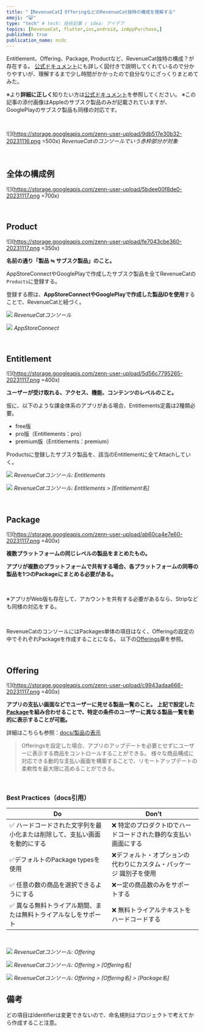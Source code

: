 ```yaml
---
title: "【RevenueCat】OfferingなどのRevenueCat独特の構成を理解する"
emoji: "😺"
type: "tech" # tech: 技術記事 / idea: アイデア
topics: [RevenueCat, flutter,ios,android, inAppPurchase,]
published: true
publication_name: ncdc
---
```

Entitlement、Offering、Package, Productなど、RevenueCat独特の構成？が存在する。
[公式ドキュメント](https://www.revenuecat.com/docs/entitlements)にも詳しく図付きで説明してくれているので分かりやすいが、理解するまで少し時間がかかったので自分なりにざっくりまとめてみた。

※より**詳細に正しく**知りたい方は[公式ドキュメント](https://www.revenuecat.com/docs/entitlements)を参照してください。
※この記事の添付画像はAppleのサブスク製品のみが記載されていますが、GooglePlayのサブスク製品も同様の対応です。

<br>

![](https://storage.googleapis.com/zenn-user-upload/9db517e30b32-20231116.png =500x)
*RevenueCatのコンソールでいう赤枠部分が対象*

<br>

## 全体の構成例
![](https://storage.googleapis.com/zenn-user-upload/5bdee00f8de0-20231117.png =700x)

<br>

## Product
![](https://storage.googleapis.com/zenn-user-upload/fe7043cbe360-20231117.png =350x)

**名前の通り「製品 ≒ サブスク製品」のこと。**

AppStoreConnectやGooglePlayで作成したサブスク製品を全てRevenueCatの`Products`に登録する。

登録する際は、**AppStoreConnectやGooglePlayで作成した製品IDを使用**することで、RevenueCatと紐づく。


![](https://storage.googleapis.com/zenn-user-upload/32c9c492b542-20231117.png)
*RevenueCatコンソール*
 
![](https://storage.googleapis.com/zenn-user-upload/e3e4ef949ef2-20231116.png)
*AppStoreConnect*



<br>

## Entitlement
![](https://storage.googleapis.com/zenn-user-upload/5d56c7795265-20231117.png =400x)

**ユーザーが受け取れる、アクセス、機能、コンテンツのレベルのこと。**


仮に、以下のような課金体系のアプリがある場合、Entitlements定義は2種類必要。
- free版
- pro版（Entitlements：pro）
- premium版（Entitlements：premium）

Productsに登録したサブスク製品を、該当のEntitlementに全てAttachしていく。

![](https://storage.googleapis.com/zenn-user-upload/22c3ac04a584-20231117.png)
*RevenueCatコンソール: Entitlements*

![](https://storage.googleapis.com/zenn-user-upload/32aa19489e4c-20231117.png)
*RevenueCatコンソール: Entitlements > [Entitlement名]*


<br>

## Package
![](https://storage.googleapis.com/zenn-user-upload/ab60ca4e7e60-20231117.png =400x)

**複数プラットフォームの同じレベルの製品をまとめたもの。**

**アプリが複数のプラットフォームで共有する場合、各プラットフォームの同等の製品を1つのPackageにまとめる必要がある。**

<br>

※アプリがWeb版も存在して、アカウントを共有する必要があるなら、Stripなども同様の対応をする。

<br>

RevenueCatのコンソールにはPackages単体の項目はなく、Offeringの設定の中でそれぞれPackageを作成することになる。
以下の[Offerings](#offering)章を参照。


<br>

## Offering
![](https://storage.googleapis.com/zenn-user-upload/c9943adaa666-20231117.png =400x)

**アプリの支払い画面などでユーザーに見せる製品一覧のこと。**
**上記で設定した[Package](#package)を組み合わせることで、特定の条件のユーザーに異なる製品一覧を動的に表示することが可能。**

詳細はこちらも参照：[docs/製品の表示](https://www.revenuecat.com/docs/displaying-products)
> Offeringsを設定した場合、アプリのアップデートを必要とせずにユーザーに表示する商品をコントロールすることができる。
> 様々な商品構成に対応できる動的な支払い画面を構築することで、リモートアップデートの柔軟性を最大限に高めることができる。

<br>

### Best Practices（docs引用）
| Do                                                                       | Don't                                                              |
| ------------------------------------------------------------------------ | ------------------------------------------------------------------ |
| ✅ ハードコードされた文字列を最小化または削除して、支払い画面を動的にする | ❌ 特定のプロダクトIDでハードコードされた静的な支払い画面にする     |
| ✅デフォルトのPackage typesを使用                                         | ❌デフォルト・オプションの代わりにカスタム・パッケージ 識別子を使用 |
| ✅ 任意の数の商品を選択できるようにする                                   | ❌一定の商品数のみをサポートする                                    |
| ✅ 異なる無料トライアル期間、または無料トライアルなしをサポート           | ❌ 無料トライアルテキストをハードコードする                         |

<br>

![](https://storage.googleapis.com/zenn-user-upload/c84dcb41e2c4-20231117.png)
*RevenueCatコンソール: Offering*

![](https://storage.googleapis.com/zenn-user-upload/f351c7814279-20231117.png)
*RevenueCatコンソール: Offering > [Offering名]*

![](https://storage.googleapis.com/zenn-user-upload/1ee701d4d715-20231117.png)
*RevenueCatコンソール: Offering > [Offering名] > [Package名]*


## 備考
どの項目はIdentifierは変更できないので、命名規則はプロジェクトで考えてから作成すること注意。